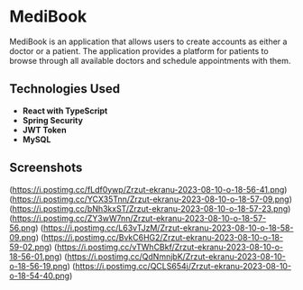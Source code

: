 # MediBook
MediBook is an application that allows users to create accounts as either a doctor or a patient. The application provides a platform for patients to browse through all available doctors and schedule appointments with them. 
## Technologies Used
- **React with TypeScript**
- **Spring Security**
- **JWT Token**
- **MySQL**
## Screenshots
(https://i.postimg.cc/fLdf0ywp/Zrzut-ekranu-2023-08-10-o-18-56-41.png)
(https://i.postimg.cc/YCX35Tnn/Zrzut-ekranu-2023-08-10-o-18-57-09.png)
(https://i.postimg.cc/bNh3kxST/Zrzut-ekranu-2023-08-10-o-18-57-23.png)
(https://i.postimg.cc/ZY3wW7nn/Zrzut-ekranu-2023-08-10-o-18-57-56.png)
(https://i.postimg.cc/L63vTJzM/Zrzut-ekranu-2023-08-10-o-18-58-09.png)
(https://i.postimg.cc/BvkC6HG2/Zrzut-ekranu-2023-08-10-o-18-59-02.png)
(https://i.postimg.cc/vTWhCBkf/Zrzut-ekranu-2023-08-10-o-18-56-01.png)
(https://i.postimg.cc/QdNmnjbK/Zrzut-ekranu-2023-08-10-o-18-56-19.png)
(https://i.postimg.cc/QCLS654j/Zrzut-ekranu-2023-08-10-o-18-54-40.png)
